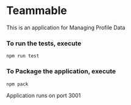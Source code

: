 # Teammable
This is an application for Managing Profile Data

### To run the tests, execute

    npm run test

### To Package the application, execute 

    npm pack

Application runs on port 3001
